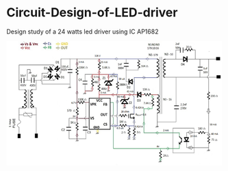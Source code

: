 # Circuit-Design-of-LED-driver
Design study of a 24 watts led driver using IC AP1682



![](Images/CircuitCalculations.png)
